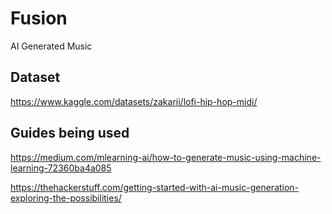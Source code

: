 # Fusion
 AI Generated Music

## Dataset
 https://www.kaggle.com/datasets/zakarii/lofi-hip-hop-midi/
 
## Guides being used
https://medium.com/mlearning-ai/how-to-generate-music-using-machine-learning-72360ba4a085

https://thehackerstuff.com/getting-started-with-ai-music-generation-exploring-the-possibilities/
